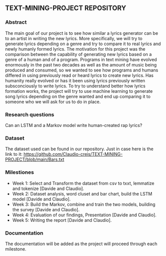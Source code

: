 ## TEXT-MINING-PROJECT REPOSITORY

### Abstract
The main goal of our project is to see how similar a lyrics generator can be to an artist in writing the new lyrics. More specifically, we will try to generate lyrics depending on a genre and try to compare it to real lyrics and newly humanly formed lyrics. The motivation for this project was the comparison between the capability of generating new lyrics based on a genre of a human and of a program. Programs in text mining have evolved enormously in the past two decades as well as the amount of music being produced and consumed, so we wanted to see how programs and humans differed in using previously read or heard lyrics to create new lyrics. Has humanity really evolved or has it been using lyrics previously written subsconciously to write lyrics. To try to understand better how lyrics formation works, the  project will try to use machine learning to generate song lyrics depending on the genre wanted and end up comparing it to someone who we will ask for us to do in place. 

### Research questions
Can an LSTM and a Markov model write human-created rap lyrics?

### Dataset
The dataset used can be found in our repository. Just in case here is the link to it: https://github.com/Claudio-creis/TEXT-MINING-PROJECT/blob/main/Bars.txt

### Milestiones
- Week 1:
Select and Transform the dataset from csv to txxt, lemmatize and tokenize  [Davide and Claudio]. 
- Week 2: 
Dataset analysis, word cluset and bar chart, build the LSTM model [Davide and Claudio]. 
- Week 3: 
Build the Markov, combine and train the two models, building the survey [Davide and Claudio]. 
- Week 4: 
Evaluation of our findings, Presentation [Davide and Claudio]. 
- Week 5: 
Writing the report [Davide and Claudio]. 

### Documentation
The documentation will be added as the project will proceed through each milestone.
